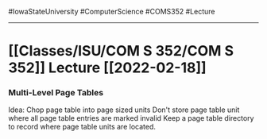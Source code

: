 #IowaStateUniversity
#ComputerScience
#COMS352
#Lecture

---

# [[Classes/ISU/COM S 352/COM S 352]] Lecture [[2022-02-18]]


### Multi-Level Page Tables

Idea:
	Chop page table into page sized units 
	Don't store page table unit where all page table entries are marked invalid 
	Keep a page table directory to record where page table units are located.


